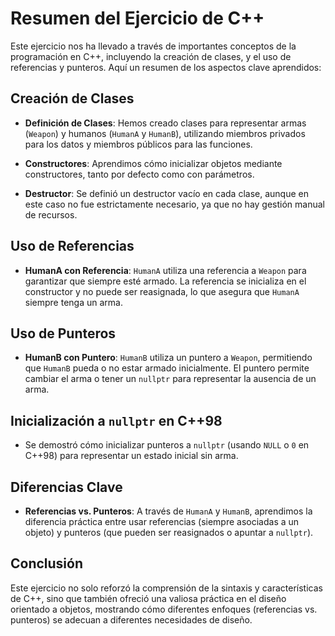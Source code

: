 # Resumen del Ejercicio de C++

Este ejercicio nos ha llevado a través de importantes conceptos de la programación en C++, incluyendo la creación de clases, y el uso de referencias y punteros. Aquí un resumen de los aspectos clave aprendidos:

## Creación de Clases

- **Definición de Clases**: Hemos creado clases para representar armas (`Weapon`) y humanos (`HumanA` y `HumanB`), utilizando miembros privados para los datos y miembros públicos para las funciones.

- **Constructores**: Aprendimos cómo inicializar objetos mediante constructores, tanto por defecto como con parámetros.

- **Destructor**: Se definió un destructor vacío en cada clase, aunque en este caso no fue estrictamente necesario, ya que no hay gestión manual de recursos.

## Uso de Referencias

- **HumanA con Referencia**: `HumanA` utiliza una referencia a `Weapon` para garantizar que siempre esté armado. La referencia se inicializa en el constructor y no puede ser reasignada, lo que asegura que `HumanA` siempre tenga un arma.

## Uso de Punteros

- **HumanB con Puntero**: `HumanB` utiliza un puntero a `Weapon`, permitiendo que `HumanB` pueda o no estar armado inicialmente. El puntero permite cambiar el arma o tener un `nullptr` para representar la ausencia de un arma.

## Inicialización a `nullptr` en C++98

- Se demostró cómo inicializar punteros a `nullptr` (usando `NULL` o `0` en C++98) para representar un estado inicial sin arma.

## Diferencias Clave

- **Referencias vs. Punteros**: A través de `HumanA` y `HumanB`, aprendimos la diferencia práctica entre usar referencias (siempre asociadas a un objeto) y punteros (que pueden ser reasignados o apuntar a `nullptr`).

## Conclusión

Este ejercicio no solo reforzó la comprensión de la sintaxis y características de C++, sino que también ofreció una valiosa práctica en el diseño orientado a objetos, mostrando cómo diferentes enfoques (referencias vs. punteros) se adecuan a diferentes necesidades de diseño.
